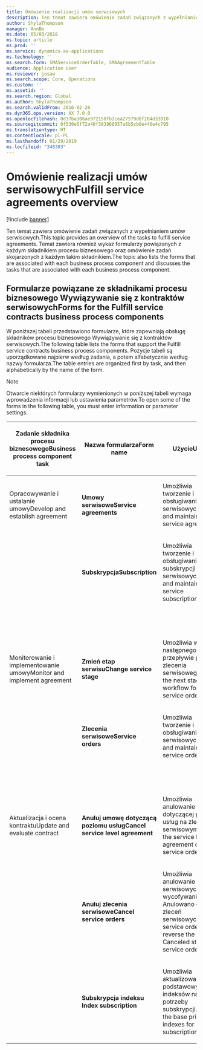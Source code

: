 ```yaml
---
title: Omówienie realizacji umów serwisowych
description: Ten temat zawiera omówienie zadań związanych z wypełnianiem umów serwisowych.
author: ShylaThompson
manager: AnnBe
ms.date: 05/03/2018
ms.topic: article
ms.prod: ''
ms.service: dynamics-ax-applications
ms.technology: ''
ms.search.form: SMAServiceOrderTable, SMAAgreementTable
audience: Application User
ms.reviewer: josaw
ms.search.scope: Core, Operations
ms.custom: ''
ms.assetid: ''
ms.search.region: Global
ms.author: ShylaThompson
ms.search.validFrom: 2016-02-28
ms.dyn365.ops.version: AX 7.0.0
ms.openlocfilehash: 0d37ba306ae972158fb2cea27579d8f204d33010
ms.sourcegitcommit: 0f530e5f72a40f383868957a6b5cb0e446e4c795
ms.translationtype: HT
ms.contentlocale: pl-PL
ms.lasthandoff: 01/29/2019
ms.locfileid: "348303"
---
```

# <a name="fulfill-service-agreements-overview"></a><span data-ttu-id="238e8-103">Omówienie realizacji umów serwisowych</span><span class="sxs-lookup"><span data-stu-id="238e8-103">Fulfill service agreements overview</span></span> 

[!include [banner](../includes/banner.md)]


<span data-ttu-id="238e8-104">Ten temat zawiera omówienie zadań związanych z wypełnianiem umów serwisowych.</span><span class="sxs-lookup"><span data-stu-id="238e8-104">This topic provides an overview of the tasks to fulfill service agreements.</span></span> <span data-ttu-id="238e8-105">Temat zawiera również wykaz formularzy powiązanych z każdym składnikiem procesu biznesowego oraz omówienie zadań skojarzonych z każdym takim składnikiem.</span><span class="sxs-lookup"><span data-stu-id="238e8-105">The topic also lists the forms that are associated with each business process component and discusses the tasks that are associated with each business process component.</span></span>

## <a name="forms-for-the-fulfill-service-contracts-business-process-components"></a><span data-ttu-id="238e8-106">Formularze powiązane ze składnikami procesu biznesowego Wywiązywanie się z kontraktów serwisowych</span><span class="sxs-lookup"><span data-stu-id="238e8-106">Forms for the Fulfill service contracts business process components</span></span>

<span data-ttu-id="238e8-107">W poniższej tabeli przedstawiono formularze, które zapewniają obsługę składników procesu biznesowego Wywiązywanie się z kontraktów serwisowych.</span><span class="sxs-lookup"><span data-stu-id="238e8-107">The following table lists the forms that support the Fulfill service contracts business process components.</span></span> <span data-ttu-id="238e8-108">Pozycje tabeli są uporządkowane najpierw według zadania, a potem alfabetycznie według nazwy formularza.</span><span class="sxs-lookup"><span data-stu-id="238e8-108">The table entries are organized first by task, and then alphabetically by the name of the form.</span></span>


> [!NOTE]
> <P><span data-ttu-id="238e8-109">Otwarcie niektórych formularzy wymienionych w poniższej tabeli wymaga wprowadzenia informacji lub ustawienia parametrów.</span><span class="sxs-lookup"><span data-stu-id="238e8-109">To open some of the forms in the following table, you must enter information or parameter settings.</span></span></P>



<table>
<colgroup>
<col style="width: 33%" />
<col style="width: 33%" />
<col style="width: 33%" />
</colgroup>
<thead>
<tr class="header">
<th><p><span data-ttu-id="238e8-110">Zadanie składnika procesu biznesowego</span><span class="sxs-lookup"><span data-stu-id="238e8-110">Business process component task</span></span></p></th>
<th><p><span data-ttu-id="238e8-111">Nazwa formularza</span><span class="sxs-lookup"><span data-stu-id="238e8-111">Form name</span></span></p></th>
<th><p><span data-ttu-id="238e8-112">Użycie</span><span class="sxs-lookup"><span data-stu-id="238e8-112">Usage</span></span></p></th>
</tr>
</thead>
<tbody>
<tr class="odd">
<td><p><span data-ttu-id="238e8-113">Opracowywanie i ustalanie umowy</span><span class="sxs-lookup"><span data-stu-id="238e8-113">Develop and establish agreement</span></span></p></td>
<td><p><span data-ttu-id="238e8-114"><strong>Umowy serwisowe</strong></span><span class="sxs-lookup"><span data-stu-id="238e8-114"><strong>Service agreements</strong></span></span></p></td>
<td><p><span data-ttu-id="238e8-115">Umożliwia tworzenie i obsługiwanie umów serwisowych.</span><span class="sxs-lookup"><span data-stu-id="238e8-115">Create and maintain service agreements.</span></span></p></td>
</tr>
<tr class="even">
<td><p></p></td>
<td><p><span data-ttu-id="238e8-116"><strong>Subskrypcja</strong></span><span class="sxs-lookup"><span data-stu-id="238e8-116"><strong>Subscription</strong></span></span></p></td>
<td><p><span data-ttu-id="238e8-117">Umożliwia tworzenie i obsługiwanie subskrypcji serwisowych.</span><span class="sxs-lookup"><span data-stu-id="238e8-117">Create and maintain service subscriptions.</span></span></p></td>
</tr>
<tr class="odd">
<td><p> </p></td>
<td><p> </p></td>
<td><p> </p></td>
</tr>
<tr class="even">
<td><p><span data-ttu-id="238e8-118">Monitorowanie i implementowanie umowy</span><span class="sxs-lookup"><span data-stu-id="238e8-118">Monitor and implement agreement</span></span></p></td>
<td><p><span data-ttu-id="238e8-119"><strong>Zmień etap serwisu</strong></span><span class="sxs-lookup"><span data-stu-id="238e8-119"><strong>Change service stage</strong></span></span></p></td>
<td><p><span data-ttu-id="238e8-120">Umożliwia wybranie następnego etapu w przepływie pracy zlecenia serwisowego.</span><span class="sxs-lookup"><span data-stu-id="238e8-120">Select the next stage in the workflow for a service order.</span></span></p></td>
</tr>
<tr class="odd">
<td><p></p></td>
<td><p><span data-ttu-id="238e8-121"><strong>Zlecenia serwisowe</strong></span><span class="sxs-lookup"><span data-stu-id="238e8-121"><strong>Service orders</strong></span></span></p></td>
<td><p><span data-ttu-id="238e8-122">Umożliwia tworzenie i obsługiwanie zleceń serwisowych.</span><span class="sxs-lookup"><span data-stu-id="238e8-122">Create and maintain service orders.</span></span></p></td>
</tr>
<tr class="even">
<td><p> </p></td>
<td><p> </p></td>
<td><p> </p></td>
</tr>
<tr class="odd">
<td><p><span data-ttu-id="238e8-123">Aktualizacja i ocena kontraktu</span><span class="sxs-lookup"><span data-stu-id="238e8-123">Update and evaluate contract</span></span></p></td>
<td><p><span data-ttu-id="238e8-124"><strong>Anuluj umowę dotyczącą poziomu usług</strong></span><span class="sxs-lookup"><span data-stu-id="238e8-124"><strong>Cancel service level agreement</strong></span></span></p></td>
<td><p><span data-ttu-id="238e8-125">Umożliwia anulowanie umowy dotyczącej poziomu usług na zleceniu serwisowym.</span><span class="sxs-lookup"><span data-stu-id="238e8-125">Cancel the service level agreement on a service order.</span></span></p></td>
</tr>
<tr class="even">
<td><p></p></td>
<td><p><span data-ttu-id="238e8-126"><strong>Anuluj zlecenia serwisowe</strong></span><span class="sxs-lookup"><span data-stu-id="238e8-126"><strong>Cancel service orders</strong></span></span></p></td>
<td><p><span data-ttu-id="238e8-127">Umożliwia anulowanie zleceń serwisowych i wycofywanie stanu Anulowano dla zleceń serwisowych.</span><span class="sxs-lookup"><span data-stu-id="238e8-127">Cancel service orders, or reverse the Canceled status of service orders.</span></span></p></td>
</tr>
<tr class="odd">
<td><p></p></td>
<td><p><span data-ttu-id="238e8-128"><strong>Subskrypcja indeksu </strong></span><span class="sxs-lookup"><span data-stu-id="238e8-128"><strong>Index subscription</strong></span></span></p></td>
<td><p><span data-ttu-id="238e8-129">Umożliwia aktualizowanie cen podstawowych i indeksów na potrzeby subskrypcji.</span><span class="sxs-lookup"><span data-stu-id="238e8-129">Update the base prices and indexes for subscriptions.</span></span></p></td>
</tr>
</tbody>
</table>

  


